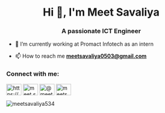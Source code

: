 <h1 align="center">Hi 👋, I'm Meet Savaliya</h1>
<h3 align="center">A passionate ICT Engineer</h3>

- 🔭 I’m currently working at Promact Infotech as an  intern

- 📫 How to reach me **meetsavaliya0503@gmail.com**

<h3 align="left">Connect with me:</h3>
<p align="left">
<a href="https://www.linkedin.com/in/meet-savaliya" target="blank"><img align="center" src="https://raw.githubusercontent.com/rahuldkjain/github-profile-readme-generator/master/src/images/icons/Social/linked-in-alt.svg" alt="https://www.linkedin.com/in/meet-savaliya" height="30" width="40" /></a>
<a href="https://instagram.com/meet.savaliya_" target="blank"><img align="center" src="https://raw.githubusercontent.com/rahuldkjain/github-profile-readme-generator/master/src/images/icons/Social/instagram.svg" alt="meet.savaliya_" height="30" width="40" /></a>
<a href="https://medium.com/@meetsavaliya0503" target="blank"><img align="center" src="https://raw.githubusercontent.com/rahuldkjain/github-profile-readme-generator/master/src/images/icons/Social/medium.svg" alt="@meetsavaliya0503" height="30" width="40" /></a>
<a href="https://www.hackerrank.com/meetsavaliya0503" target="blank"><img align="center" src="https://raw.githubusercontent.com/rahuldkjain/github-profile-readme-generator/master/src/images/icons/Social/hackerrank.svg" alt="meetsavaliya0503" height="30" width="40" /></a>
</p>

<p><img align="center" src="https://github-readme-stats.vercel.app/api/top-langs?username=meetsavaliya534&show_icons=true&locale=en&layout=compact" alt="meetsavaliya534" /></p>
